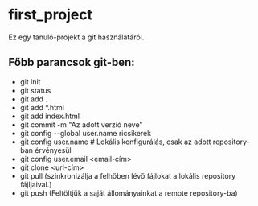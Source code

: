 # first_project
Ez egy tanuló-projekt a git használatáról.

## Főbb parancsok git-ben:
- git init
- git status
- git add .
- git add *.html
- git add index.html
- git commit -m "Az adott verzió neve"
- git config --global user.name ricsikerek
- git config user.name <username> # Lokális konfigurálás, csak az adott repository-ban érvényesül
- git config user.email <email-cím>
- git clone <url-cím>
- git pull (szinkronizálja a felhőben lévő fájlokat a lokális repository fájljaival.)
- git push (Feltöltjük a saját állományainkat a remote repository-ba)
